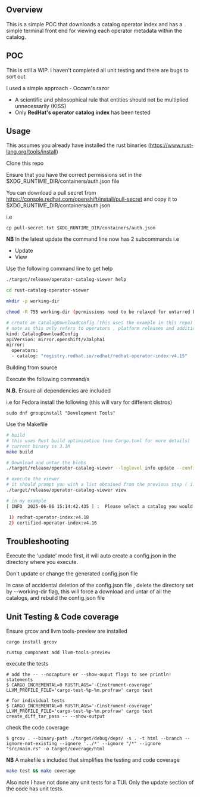 ## Overview

This is a simple POC that downloads a catalog operator index and has a simple terminal front end for viewing each operator metadata within the catalog. 

## POC 

This is still a WIP. I haven't completed all unit testing and there are bugs to sort out. 

I used a simple approach - Occam's razor

- A scientific and philosophical rule that entities should not be multiplied unnecessarily (KISS)
- Only **RedHat's operator catalog index** has been tested

## Usage

This assumes you already have installed the rust binaries (https://www.rust-lang.org/tools/install)


Clone this repo

Ensure that you have the correct permissions set in the $XDG_RUNTIME_DIR/containers/auth.json file

You can download a pull secret from https://console.redhat.com/openshift/install/pull-secret and copy it to $XDG_RUNTIME_DIR/containers/auth.json

i.e 

```
cp pull-secret.txt $XDG_RUNTIME_DIR/containers/auth.json
```

**NB** In the latest update the command line now has 2 subcommands i.e 
- Update
- View

Use the following command line to get help

```bash
./target/release/operator-catalog-viewer help
```

```bash
cd rust-catalog-operator-viewer

mkdir -p working-dir

chmod -R 755 working-dir (permissions need to be relaxed for untarred blobs)

# create an CatalogDownloadConfig (this uses the example in this repo)
# note as this only refers to operators , platform releases and additionalImages should not be included
kind: CatalogDownloadConfig
apiVersion: mirror.openshift/v3alpha1
mirror:
  operators:
  - catalog: "registry.redhat.io/redhat/redhat-operator-index:v4.15"

```
Building from source 

Execute the following command/s

**N.B.** Ensure all dependencies are included

i.e for Fedora install the following (this will vary for different distros)

```
sudo dnf groupinstall "Development Tools"
```

Use the Makefile

```bash
# build
# this uses Rust build optimization (see Cargo.toml for more details)
# current binary is 3.1M
make build

# Download and untar the blobs
./target/release/operator-catalog-viewer --loglevel info update --config-file examples/catalog-download-config.yaml --working-dir working-dir 

# execute the viewer
# it should prompt you with a list obtained from the previous step ( i.e update)
./target/release/operator-catalog-viewer view  

# in my example
[ INFO  2025-06-06 15:14:42.435 ] :  Please select a catalog you would like to view (use the number and press enter)

 1) redhat-operator-index:v4.18
 2) certified-operator-index:v4.16

```

## Troubleshooting

Execute the 'update' mode first, it will auto create a config.json in the directory where you execute.

Don't update or change the generated config.json file

In case of accidental deletion of the config.json file , delete the directory set by --working-dir flag, this will force a download and untar of all the catalogs, and rebuild the config.json file


## Unit Testing & Code coverage

Ensure grcov and  llvm tools-preview are installed

```
cargo install grcov 

rustup component add llvm-tools-preview

```

execute the tests

```
# add the -- --nocapture or --show-ouput flags to see println! statements
$ CARGO_INCREMENTAL=0 RUSTFLAGS='-Cinstrument-coverage' LLVM_PROFILE_FILE='cargo-test-%p-%m.profraw' cargo test

# for individual tests
$ CARGO_INCREMENTAL=0 RUSTFLAGS='-Cinstrument-coverage' LLVM_PROFILE_FILE='cargo-test-%p-%m.profraw' cargo test create_diff_tar_pass -- --show-output
```

check the code coverage

```
$ grcov . --binary-path ./target/debug/deps/ -s . -t html --branch --ignore-not-existing --ignore '../*' --ignore "/*" --ignore "src/main.rs" -o target/coverage/html

```

**NB** A makefile s included that simplifies the testing and code coverage 

```bash
make test && make coverage

```

Also note I have not done any unit tests for a TUI. Only the update section of the code has unit tests.
